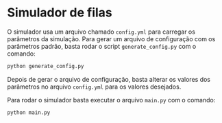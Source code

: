 # Simulador de filas

O simulador usa um arquivo chamado `config.yml` para carregar os parâmetros da simulação. Para gerar um arquivo de configuração com os parâmetros padrão, basta rodar o script `generate_config.py` com o comando:

```bash
python generate_config.py
```

Depois de gerar o arquivo de configuração, basta alterar os valores dos parâmetros no arquivo `config.yml` para os valores desejados.

Para rodar o simulador basta executar o arquivo `main.py` com o comando:

```bash
python main.py
```
